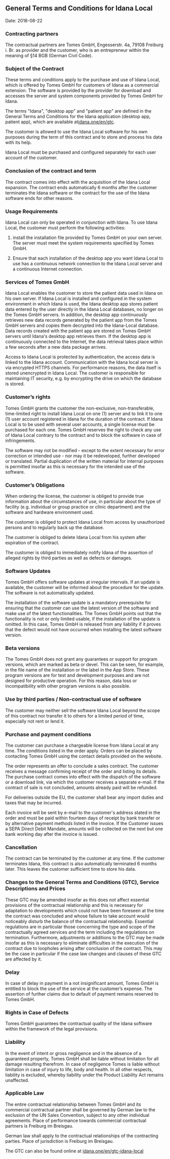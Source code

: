 ## General Terms and Conditions for Idana Local

Date: 2018-08-22

### Contracting partners

The contractual partners are Tomes GmbH, Engesserstr. 4a, 79108 Freiburg i. Br. as provider and the customer, who is an entrepreneur within the meaning of §14 BGB (German Civil Code).

### Subject of the Contract

These terms and conditions apply to the purchase and use of Idana Local, which is offered by Tomes GmbH for customers of Idana as a commercial extension. The software is provided by the provider for download and accesses the server and system components provided by Tomes GmbH for Idana.

The terms "Idana", "desktop app" and "patient app" are defined in the General Terms and Conditions for the Idana application (desktop app, patient app), which are available at[idana.one/en/gtc](https://idana.one/en/gtc).

The customer is allowed to use the Idana Local software for his own purposes during the term of this contract and to store and process his data with its help.

Idana Local must be purchased and configured separately for each user account of the customer.

### Conclusion of the contract and term

The contract comes into effect with the acquisition of the Idana Local expansion. The contract ends automatically 6 months after the customer terminates the Idana software or the contract for the use of the Idana software ends for other reasons.  

### Usage Requirements

Idana Local can only be operated in conjunction with Idana. To use Idana Local, the customer must perform the following activities:

1. install the installation file provided by Tomes GmbH on your own server. The server must meet the system requirements specified by Tomes GmbH.

2.  Ensure that each installation of the desktop app you want Idana Local to use has a continuous network connection to the Idana Local server and a continuous Internet connection.

### Services of Tomes GmbH

Idana Local enables the customer to store the patient data used in Idana on his own server. If Idana Local is installed and configured in the system environment in which Idana is used, the Idana desktop app stores patient data entered by the user directly in the Idana Local databases, no longer on the Tomes GmbH servers. In addition, the desktop app continuously retrieves new data records generated by the patient app from the Tomes GmbH servers and copies them decrypted into the Idana-Local database. Data records created with the patient app are stored on Tomes GmbH servers until Idana's desktop app retrieves them. If the desktop app is continuously connected to the Internet, the data retrieval takes place within a few seconds after a new data package arrives.

Access to Idana Local is protected by authentication, the access data is linked to the Idana account. Communication with the Idana local server is via encrypted HTTPS channels. For performance reasons, the data itself is stored unencrypted in Idana Local. The customer is responsible for maintaining IT security, e.g. by encrypting the drive on which the database is stored.

### Customer’s rights

Tomes GmbH grants the customer the non-exclusive, non-transferable, time-limited right to install Idana Local on one (1) server and to link it to one (1) user account registered in Idana for the duration of the contract. If Idana Local is to be used with several user accounts, a single license must be purchased for each one. Tomes GmbH reserves the right to check any use of Idana Local contrary to the contract and to block the software in case of infringements.

The software may not be modified - except to the extent necessary for error correction or intended use - nor may it be redeveloped, further developed or translated. Partial duplication of the written material for internal purposes is permitted insofar as this is necessary for the intended use of the software.

### Customer’s Obligations

When ordering the license, the customer is obliged to provide true information about the circumstances of use, in particular about the type of facility (e.g. individual or group practice or clinic department) and the software and hardware environment used.

The customer is obliged to protect Idana Local from access by unauthorized persons and to regularly back up the database.

The customer is obliged to delete Idana Local from his system after expiration of the contract.

The customer is obliged to immediately notify Idana of the assertion of alleged rights by third parties as well as defects or damages.

### Software Updates

Tomes GmbH offers software updates at irregular intervals. If an update is available, the customer will be informed about the procedure for the update. The software is not automatically updated.

The installation of the software update is a mandatory prerequisite for ensuring that the customer can use the latest version of the software and make use of the latest functionalities. The Tomes GmbH points out that the functionality is not or only limited usable, if the installation of the update is omitted. In this case, Tomes GmbH is released from any liability if it proves that the defect would not have occurred when installing the latest software version.

### Beta versions

The Tomes GmbH does not grant any guarantees or support for program versions, which are marked as beta or devel. This can be seen, for example, in the file name of the installation or the label in the App Store. These program versions are for test and development purposes and are not designed for productive operation. For this reason, data loss or incompatibility with other program versions is also possible.

### Use by third parties / Non-contractual use of software

The customer may neither sell the software Idana Local beyond the scope of this contract nor transfer it to others for a limited period of time, especially not rent or lend it.

### Purchase and payment conditions

The customer can purchase a chargeable license from Idana Local at any time. The conditions listed in the order apply. Orders can be placed by contacting Tomes GmbH using the contact details provided on the website.

The order represents an offer to conclude a sales contract. The customer receives a message confirming receipt of the order and listing its details. The purchase contract comes into effect with the dispatch of the software or a download link, via which the customer receives a separate e-mail. If the contract of sale is not concluded, amounts already paid will be refunded.

For deliveries outside the EU, the customer shall bear any import duties and taxes that may be incurred.

Each invoice will be sent by e-mail to the customer's address stated in the order and must be paid within fourteen days of receipt by bank transfer or by alternative payment methods listed in the invoice. If the Customer issues a SEPA Direct Debit Mandate, amounts will be collected on the next but one bank working day after the invoice is issued.

### Cancellation

The contract can be terminated by the customer at any time. If the customer terminates Idana, this contract is also automatically terminated 6 months later. This leaves the customer sufficient time to store his data.

### Changes to the General Terms and Conditions (GTC), Service Descriptions and Prices

These GTC may be amended insofar as this does not affect essential provisions of the contractual relationship and this is necessary for adaptation to developments which could not have been foreseen at the time the contract was concluded and whose failure to take account would noticeably disturb the balance of the contractual relationship. Essential regulations are in particular those concerning the type and scope of the contractually agreed services and the term including the regulations on termination. Furthermore, adjustments or additions to the GTC may be made insofar as this is necessary to eliminate difficulties in the execution of the contract due to loopholes arising after conclusion of the contract. This may be the case in particular if the case law changes and clauses of these GTC are affected by it.

### Delay

In case of delay in payment in a not insignificant amount, Tomes GmbH is entitled to block the use of the service at the customer’s expense. The assertion of further claims due to default of payment remains reserved to Tomes GmbH.

### Rights in Case of Defects

Tomes GmbH guarantees the contractual quality of the Idana software within the framework of the legal provisions.

### Liability

In the event of intent or gross negligence and in the absence of a guaranteed property, Tomes GmbH shall be liable without limitation for all damage resulting therefrom. In case of negligence Tomes is liable without limitation in case of injury to life, body and health. In all other respects, liability is excluded, whereby liability under the Product Liability Act remains unaffected.  

### Applicable Law

The entire contractual relationship between Tomes GmbH and its commercial contractual partner shall be governed by German law to the exclusion of the UN Sales Convention, subject to any other individual agreements. Place of performance towards commercial contractual partners is Freiburg im Breisgau.

German law shall apply to the contractual relationships of the contracting parties. Place of jurisdiction is Freiburg im Breisgau.

The GTC can also be found online at [idana.one/en/gtc-idana-local](https://idana.one/en/gtc-idana-local)
